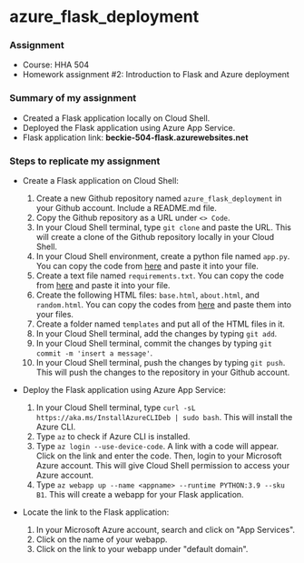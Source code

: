 # azure_flask_deployment

### Assignment
- Course: HHA 504
- Homework assignment #2: Introduction to Flask and Azure deployment

### Summary of my assignment
- Created a Flask application locally on Cloud Shell.
- Deployed the Flask application using Azure App Service.
- Flask application link: **beckie-504-flask.azurewebsites.net**

### Steps to replicate my assignment
- Create a Flask application on Cloud Shell:
    1. Create a new Github repository named `azure_flask_deployment` in your Github account. Include a README.md file.
    2. Copy the Github repository as a URL under `<> Code`.
    3. In your Cloud Shell terminal, type `git clone` and paste the URL. This will create a clone of the Github repository locally in your Cloud Shell.
    4. In your Cloud Shell environment, create a python file named `app.py`. You can copy the code from [here](https://github.com/Beczheng/azure_flask_deployment/blob/main/app.py) and paste it into your file.
    5. Create a text file named `requirements.txt`. You can copy the code from [here](https://github.com/Beczheng/azure_flask_deployment/blob/main/requirements.txt) and paste it into your file.
    6. Create the following HTML files: `base.html`, `about.html`, and `random.html`. You can copy the codes from [here](https://github.com/Beczheng/azure_flask_deployment/tree/main/templates) and paste them into your files.
    7. Create a folder named `templates` and put all of the HTML files in it.
    8. In your Cloud Shell terminal, add the changes by typing `git add`.
    9. In your Cloud Shell terminal, commit the changes by typing `git commit -m 'insert a message'`.
    10. In your Cloud Shell terminal, push the changes by typing `git push`. This will push the changes to the repository in your Github account.

- Deploy the Flask application using Azure App Service:
    1. In your Cloud Shell terminal, type `curl -sL https://aka.ms/InstallAzureCLIDeb | sudo bash`. This will install the Azure CLI.
    2. Type `az` to check if Azure CLI is installed.
    3. Type `az login --use-device-code`. A link with a code will appear. Click on the link and enter the code. Then, login to your Microsoft Azure account. This will give Cloud Shell permission to access your Azure account. 
    3. Type `az webapp up --name <appname> --runtime PYTHON:3.9 --sku B1`. This will create a webapp for your Flask application.

- Locate the link to the Flask application: 
    1. In your Microsoft Azure account, search and click on "App Services".
    2. Click on the name of your webapp.
    3. Click on the link to your webapp under "default domain".






